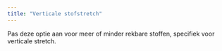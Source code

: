 ```yaml
---
title: "Verticale stofstretch"
---
```


Pas deze optie aan voor meer of minder rekbare stoffen, specifiek voor verticale stretch.

